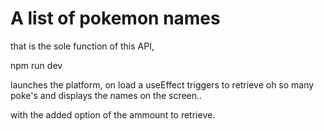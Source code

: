 # A list of pokemon names

that is the sole function of this API, 

npm run dev 

launches the platform, on load a useEffect triggers to retrieve oh so many poke's and displays the names on the screen.. 

with the added option of the ammount to retrieve.


